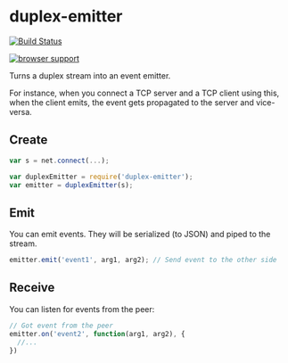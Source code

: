 # duplex-emitter

[![Build Status](https://secure.travis-ci.org/pgte/duplex-emitter.png)](http://travis-ci.org/pgte/duplex-emitter)

[![browser support](https://ci.testling.com/pgte/duplex-emitter.png)](https://ci.testling.com/pgte/duplex-emitter)


Turns a duplex stream into an event emitter.

For instance, when you connect a TCP server and a TCP client using this, when the client emits, the event gets propagated to the server and vice-versa.

## Create

```javascript
var s = net.connect(...);

var duplexEmitter = require('duplex-emitter');
var emitter = duplexEmitter(s);
```

## Emit

You can emit events. They will be serialized (to JSON) and piped to the stream.

```javascript
emitter.emit('event1', arg1, arg2); // Send event to the other side
```

## Receive

You can listen for events from the peer:

```javascript
// Got event from the peer
emitter.on('event2', function(arg1, arg2), {
  //...
})
```
